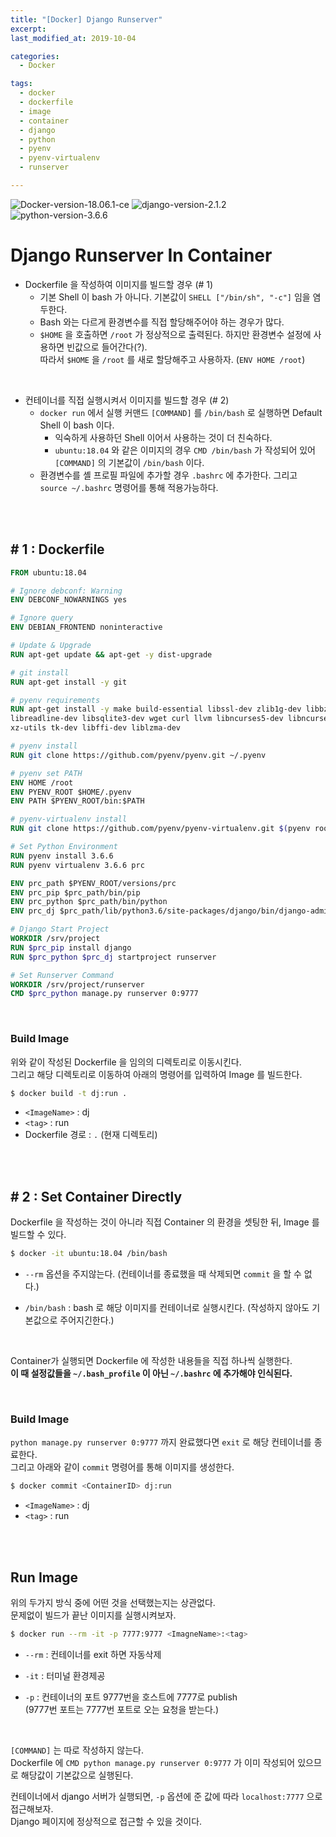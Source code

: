 ```yaml
---
title: "[Docker] Django Runserver"
excerpt: 
last_modified_at: 2019-10-04

categories:
  - Docker

tags:
  - docker
  - dockerfile
  - image
  - container
  - django
  - python
  - pyenv
  - pyenv-virtualenv
  - runserver

---
```


![Docker-version-18.06.1-ce](https://img.shields.io/badge/Docker-18.06.1--ce-blue.svg)
![django-version-2.1.2](https://img.shields.io/badge/django-v2.1.2-brightgreen.svg)
![python-version-3.6.6](https://img.shields.io/badge/python-v3.6.6-blue.svg)

# Django Runserver In Container

- Dockerfile 을 작성하여 이미지를 빌드할 경우 (\# 1)
  - 기본 Shell 이 bash 가 아니다. 기본값이 `SHELL ["/bin/sh", "-c"]` 임을 염두한다.
  - Bash 와는 다르게 환경변수를 직접 할당해주어야 하는 경우가 많다.
  - `$HOME` 을 호출하면 `/root` 가 정상적으로 출력된다. 하지만 환경변수 설정에 사용하면 빈값으로 들어간다(?).  
  따라서 `$HOME` 을 `/root` 를 새로 할당해주고 사용하자. (`ENV HOME /root`)

<br>

- 컨테이너를 직접 실행시켜서 이미지를 빌드할 경우 (\# 2)
  - `docker run` 에서 실행 커맨드 `[COMMAND]` 를 `/bin/bash` 로 실행하면 Default Shell 이 bash 이다.  
    - 익숙하게 사용하던 Shell 이어서 사용하는 것이 더 친숙하다.  
    - `ubuntu:18.04` 와 같은 이미지의 경우 `CMD /bin/bash` 가 작성되어 있어 `[COMMAND]` 의 기본값이 `/bin/bash` 이다.
  - 환경변수를 셸 프로필 파일에 추가할 경우 `.bashrc` 에 추가한다. 그리고 `source ~/.bashrc` 명령어를 통해 적용가능하다.

<br><br>

## \# 1 : Dockerfile

```dockerfile
FROM ubuntu:18.04

# Ignore debconf: Warning
ENV DEBCONF_NOWARNINGS yes

# Ignore query
ENV DEBIAN_FRONTEND noninteractive

# Update & Upgrade
RUN apt-get update && apt-get -y dist-upgrade

# git install
RUN apt-get install -y git

# pyenv requirements
RUN apt-get install -y make build-essential libssl-dev zlib1g-dev libbz2-dev \
libreadline-dev libsqlite3-dev wget curl llvm libncurses5-dev libncursesw5-dev \
xz-utils tk-dev libffi-dev liblzma-dev

# pyenv install
RUN git clone https://github.com/pyenv/pyenv.git ~/.pyenv

# pyenv set PATH
ENV HOME /root
ENV PYENV_ROOT $HOME/.pyenv
ENV PATH $PYENV_ROOT/bin:$PATH

# pyenv-virtualenv install
RUN git clone https://github.com/pyenv/pyenv-virtualenv.git $(pyenv root)/plugins/pyenv-virtualenv

# Set Python Environment
RUN pyenv install 3.6.6
RUN pyenv virtualenv 3.6.6 prc

ENV prc_path $PYENV_ROOT/versions/prc
ENV prc_pip $prc_path/bin/pip
ENV prc_python $prc_path/bin/python
ENV prc_dj $prc_path/lib/python3.6/site-packages/django/bin/django-admin.py

# Django Start Project
WORKDIR /srv/project
RUN $prc_pip install django
RUN $prc_python $prc_dj startproject runserver

# Set Runserver Command
WORKDIR /srv/project/runserver
CMD $prc_python manage.py runserver 0:9777
```

<br>

### Build Image

위와 같이 작성된 Dockerfile 을 임의의 디렉토리로 이동시킨다.  
그리고 해당 디렉토리로 이동하여 아래의 명령어를 입력하여 Image 를 빌드한다.

```bash
$ docker build -t dj:run .
```

- `<ImageName>` : dj  
- `<tag>` : run  
- Dockerfile 경로 : `.` (현재 디렉토리)

<br><br>

## \# 2 : Set Container Directly

Dockerfile 을 작성하는 것이 아니라 직접 Container 의 환경을 셋팅한 뒤, Image 를 빌드할 수 있다.  

```bash
$ docker -it ubuntu:18.04 /bin/bash
```

- `--rm` 옵션을 주지않는다. (컨테이너를 종료했을 때 삭제되면 `commit` 을 할 수 없다.)

- `/bin/bash` : bash 로 해당 이미지를 컨테이너로 실행시킨다. (작성하지 않아도 기본값으로 주어지긴한다.)

<br>

Container가 실행되면 Dockerfile 에 작성한 내용들을 직접 하나씩 실행한다.  
**이 때 설정값들을 `~/.bash_profile` 이 아닌 `~/.bashrc` 에 추가해야 인식된다.**  

<br>

### Build Image

`python manage.py runserver 0:9777` 까지 완료했다면 `exit` 로 해당 컨테이너를 종료한다.  
그리고 아래와 같이 `commit` 명령어를 통해 이미지를 생성한다.  

```bash
$ docker commit <ContainerID> dj:run
```

- `<ImageName>` : dj  
- `<tag>` : run  

<br><br>

## Run Image

위의 두가지 방식 중에 어떤 것을 선택했는지는 상관없다.  
문제없이 빌드가 끝난 이미지를 실행시켜보자.  

```bash
$ docker run --rm -it -p 7777:9777 <ImagneName>:<tag>
```

- `--rm` : 컨테이너를 exit 하면 자동삭제

- `-it` : 터미널 환경제공

- `-p` : 컨테이너의 포트 9777번을 호스트에 7777로 publish  
(9777번 포트는 7777번 포트로 오는 요청을 받는다.)

 <br>
 
`[COMMAND]` 는 따로 작성하지 않는다.  
Dockerfile 에 `CMD python manage.py runserver 0:9777` 가 이미 작성되어 있으므로 해당값이 기본값으로 실행된다.  

컨테이너에서 django 서버가 실행되면,
`-p` 옵션에 준 값에 따라 `localhost:7777` 으로 접근해보자.  
Django 페이지에 정상적으로 접근할 수 있을 것이다.
